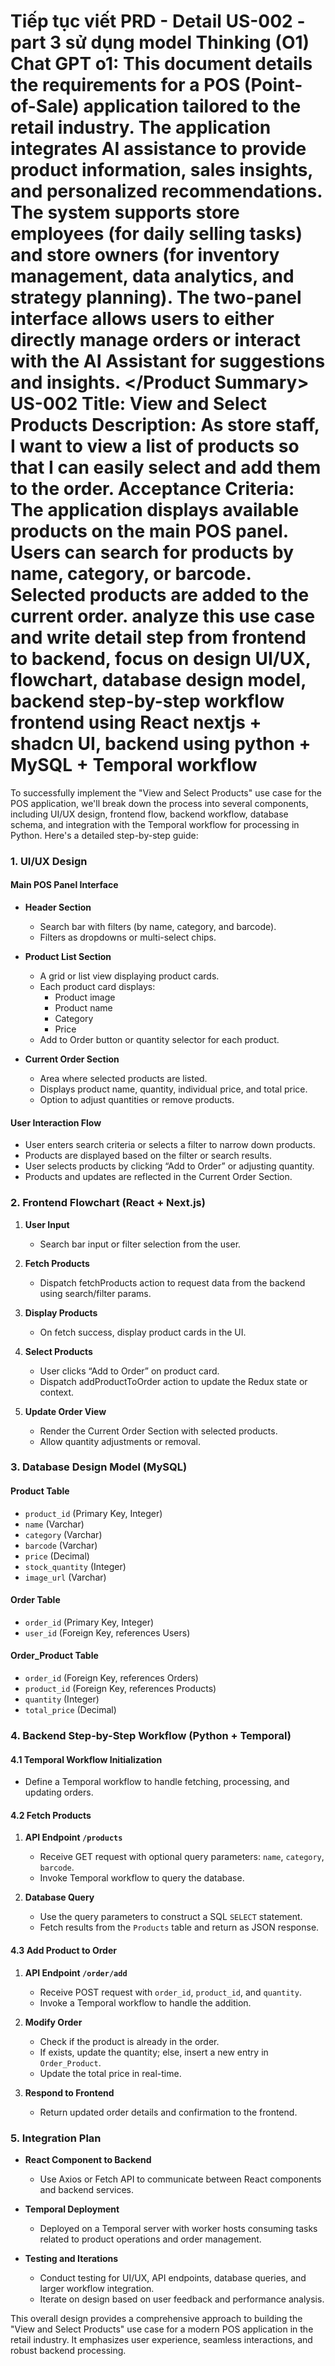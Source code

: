 Tiếp tục viết PRD - Detail US-002 - part 3 sử dụng model Thinking (O1)
Chat GPT o1:
<Product Summary>
This document details the requirements for a POS (Point-of-Sale) application tailored to the retail industry. The application integrates AI assistance to provide product information, sales insights, and personalized recommendations. The system supports store employees (for daily selling tasks) and store owners (for inventory management, data analytics, and strategy planning). The two-panel interface allows users to either directly manage orders or interact with the AI Assistant for suggestions and insights.
</Product Summary>
US-002
Title: View and Select Products
Description: As store staff, I want to view a list of products so that I can easily select and add them to the order.
Acceptance Criteria:
The application displays available products on the main POS panel.
Users can search for products by name, category, or barcode.
Selected products are added to the current order.
analyze this use case and write detail step from frontend to backend, focus on design UI/UX, flowchart, database design model, backend step-by-step workflow
frontend using React nextjs + shadcn UI, backend using python + MySQL + Temporal workflow
==========
To successfully implement the "View and Select Products" use case for the POS application, we'll break down the process into several components, including UI/UX design, frontend flow, backend workflow, database schema, and integration with the Temporal workflow for processing in Python. Here's a detailed step-by-step guide:

### 1. UI/UX Design

#### Main POS Panel Interface
- **Header Section**
  - Search bar with filters (by name, category, and barcode).
  - Filters as dropdowns or multi-select chips.

- **Product List Section**
  - A grid or list view displaying product cards.
  - Each product card displays:
    - Product image
    - Product name
    - Category
    - Price
  - Add to Order button or quantity selector for each product.

- **Current Order Section**
  - Area where selected products are listed.
  - Displays product name, quantity, individual price, and total price.
  - Option to adjust quantities or remove products.

#### User Interaction Flow
- User enters search criteria or selects a filter to narrow down products.
- Products are displayed based on the filter or search results.
- User selects products by clicking “Add to Order” or adjusting quantity.
- Products and updates are reflected in the Current Order Section.

### 2. Frontend Flowchart (React + Next.js)

1. **User Input**
   - Search bar input or filter selection from the user.

2. **Fetch Products**
   - Dispatch fetchProducts action to request data from the backend using search/filter params.

3. **Display Products**
   - On fetch success, display product cards in the UI.

4. **Select Products**
   - User clicks “Add to Order” on product card.
   - Dispatch addProductToOrder action to update the Redux state or context.

5. **Update Order View**
   - Render the Current Order Section with selected products.
   - Allow quantity adjustments or removal.

### 3. Database Design Model (MySQL)

#### Product Table
- `product_id` (Primary Key, Integer)
- `name` (Varchar)
- `category` (Varchar)
- `barcode` (Varchar)
- `price` (Decimal)
- `stock_quantity` (Integer)
- `image_url` (Varchar)

#### Order Table
- `order_id` (Primary Key, Integer)
- `user_id` (Foreign Key, references Users)

#### Order_Product Table
- `order_id` (Foreign Key, references Orders)
- `product_id` (Foreign Key, references Products)
- `quantity` (Integer)
- `total_price` (Decimal)

### 4. Backend Step-by-Step Workflow (Python + Temporal)

#### 4.1 Temporal Workflow Initialization
- Define a Temporal workflow to handle fetching, processing, and updating orders.

#### 4.2 Fetch Products
1. **API Endpoint `/products`**
   - Receive GET request with optional query parameters: `name`, `category`, `barcode`.
   - Invoke Temporal workflow to query the database.

2. **Database Query**
   - Use the query parameters to construct a SQL `SELECT` statement.
   - Fetch results from the `Products` table and return as JSON response.

#### 4.3 Add Product to Order
1. **API Endpoint `/order/add`**
   - Receive POST request with `order_id`, `product_id`, and `quantity`.
   - Invoke a Temporal workflow to handle the addition.

2. **Modify Order**
   - Check if the product is already in the order.
   - If exists, update the quantity; else, insert a new entry in `Order_Product`.
   - Update the total price in real-time.

3. **Respond to Frontend**
   - Return updated order details and confirmation to the frontend.

### 5. Integration Plan

- **React Component to Backend**
  - Use Axios or Fetch API to communicate between React components and backend services.
  
- **Temporal Deployment**
  - Deployed on a Temporal server with worker hosts consuming tasks related to product operations and order management.

- **Testing and Iterations**
  - Conduct testing for UI/UX, API endpoints, database queries, and larger workflow integration.
  - Iterate on design based on user feedback and performance analysis.

This overall design provides a comprehensive approach to building the "View and Select Products" use case for a modern POS application in the retail industry. It emphasizes user experience, seamless interactions, and robust backend processing.